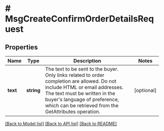# # MsgCreateConfirmOrderDetailsRequest

## Properties

Name | Type | Description | Notes
------------ | ------------- | ------------- | -------------
**text** | **string** | The text to be sent to the buyer. Only links related to order completion are allowed. Do not include HTML or email addresses. The text must be written in the buyer&#39;s language of preference, which can be retrieved from the GetAttributes operation. | [optional]

[[Back to Model list]](../../README.md#models) [[Back to API list]](../../README.md#endpoints) [[Back to README]](../../README.md)
